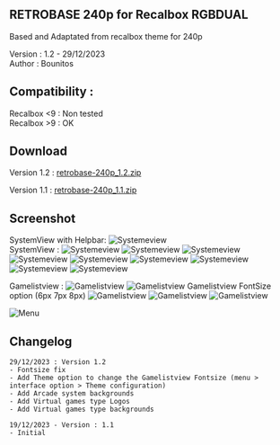 RETROBASE 240p for Recalbox RGBDUAL
--------------------------------------------------------------------
Based and Adaptated from recalbox theme for 240p

Version : 1.2 - 29/12/2023   
Author : Bounitos

## Compatibility : 
Recalbox <9 : Non tested  
Recalbox >9 : OK  

## Download
Version 1.2 : [retrobase-240p_1.2.zip](https://drive.google.com/file/d/1a8nbyjQuNKr9gG9lvxDUr0wbupZPiSYz/view?usp=drive_link) 


Version 1.1 : [retrobase-240p_1.1.zip](https://drive.google.com/file/d/1kNl7D5eBGL_OTnBDNKEwX4wIU8uEfBjd/view?usp=sharing)  



## Screenshot

SystemView with Helpbar:
![Systemeview](https://github.com/BenoitBounar/Theme-Retrobase240p/blob/main/Screenshots/240p/v1.1/Systemview.png?raw=true)  
SystemView :
![Systemeview](https://github.com/BenoitBounar/Theme-Retrobase240p/blob/main/Screenshots/240p/v1.1/Systemview_allgames.png?raw=true)
![Systemeview](https://github.com/BenoitBounar/Theme-Retrobase240p/blob/main/Screenshots/240p/v1.1/Systemview_Atari2600.png?raw=true)
![Systemeview](https://github.com/BenoitBounar/Theme-Retrobase240p/blob/main/Screenshots/240p/v1.1/Systemview_Atari-lynx.png?raw=true)
![Systemeview](https://github.com/BenoitBounar/Theme-Retrobase240p/blob/main/Screenshots/240p/v1.1/Systemview_Dreamcast.png?raw=true)
![Systemeview](https://github.com/BenoitBounar/Theme-Retrobase240p/blob/main/Screenshots/240p/v1.1/Systemview_Game-boy.png?raw=true)
![Systemeview](https://github.com/BenoitBounar/Theme-Retrobase240p/blob/main/Screenshots/240p/v1.1/Systemview_Megadrive.png?raw=true)
![Systemeview](https://github.com/BenoitBounar/Theme-Retrobase240p/blob/main/Screenshots/240p/v1.1/Systemview_Nintendo64.png?raw=true)
![Systemeview](https://github.com/BenoitBounar/Theme-Retrobase240p/blob/main/Screenshots/240p/v1.1/Systemview_Sega-saturn.png?raw=true) 
![Systemeview](https://github.com/BenoitBounar/Theme-Retrobase240p/blob/main/Screenshots/240p/v1.1/Systemview_Vectrex.png?raw=true)  

Gamelistview :
![Gamelistview](https://github.com/BenoitBounar/Theme-Retrobase240p/blob/main/Screenshots/240p/v1.1/Gamelist2.png?raw=true) 
![Gamelistview](https://github.com/BenoitBounar/Theme-Retrobase240p/blob/main/Screenshots/240p/v1.1/Gamelist3.png?raw=true) 
Gamelistview FontSize option (6px 7px 8px)
![Gamelistview](https://github.com/BenoitBounar/Theme-Retrobase240p/blob/main/Screenshots/240p/v1.2/Gamelist_6px.png?raw=true)
![Gamelistview](https://github.com/BenoitBounar/Theme-Retrobase240p/blob/main/Screenshots/240p/v1.2/Gamelist_7px.png?raw=true)
![Gamelistview](https://github.com/BenoitBounar/Theme-Retrobase240p/blob/main/Screenshots/240p/v1.2/Gamelist_8px.png?raw=true) 

![Menu](https://github.com/BenoitBounar/Theme-Retrobase240p/blob/main/Screenshots/240p/v1.1/Menu.png?raw=true) 

## Changelog
```
29/12/2023 : Version 1.2  
- Fontsize fix
- Add Theme option to change the Gamelistview Fontsize (menu >  interface option > Theme configuration)
- Add Arcade system backgrounds
- Add Virtual games type Logos
- Add Virtual games type backgrounds
```
```
19/12/2023 - Version : 1.1 
- Initial 
```
